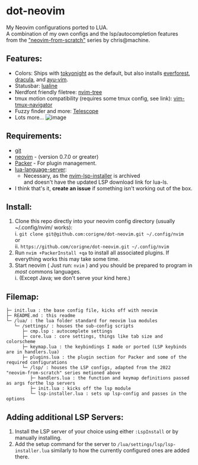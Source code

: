 # dot-neovim
My Neovim configurations ported to LUA.  
A combination of my own configs and the lsp/autocompletion features  
from the ["neovim-from-scratch"](https://github.com/LunarVim/Neovim-from-scratch) series by chris@machine.  

## Features:
- Colors: Ships with [tokyonight](https://github.com/folke/tokyonight.nvim) as the default, but also installs [everforest](https://github.com/sainnhe/everforest), [dracula](https://github.com/Mofiqul/dracula.nvim), and [ayu-vim](https://github.com/ayu-theme/ayu-vim).
- Statusbar: [lualine](https://github.com/nvim-lualine/lualine.nvim)
- Nerdfont friendly filetree: [nvim-tree](https://github.com/nvim-tree/nvim-tree.lua)
- tmux motion compatibility (requires some tmux config, see link): [vim-tmux-navigator](https://github.com/christoomey/vim-tmux-navigator)
- Fuzzy finder and more: [Telescope](https://github.com/nvim-telescope/telescope.nvim)
- Lots more...
![image](https://github.com/corigne/dot-neovim/assets/7695563/4b067d35-2207-44a8-93ac-667db79771c1)

## Requirements:
- [git](https://www.youtube.com/watch?v=l60MnDJklnM)
- [neovim](https://github.com/neovim/neovim/wiki/Installing-Neovim) - (version 0.7.0 or greater)
- [Packer](https://github.com/wbthomason/packer.nvim) - For plugin management.
- [lua-language-server](https://github.com/LuaLS/lua-language-server):  
  - Necessary, as the [nvim-lsp-installer](https://github.com/williamboman/nvim-lsp-installer) is archived  
   and doesn't have the updated LSP download link for lua-ls.
- I think that's it, **create an issue** if something isn't working out of the box.

## Install:
1. Clone this repo directly into your neovim config directory (usually ~/.config/nvim/ works):  
  i. `git clone git@github.com:corigne/dot-neovim.git ~/.config/nvim`  
  or  
  ii. `https://github.com/corigne/dot-neovim.git ~/.config/nvim`  
2. Run `nvim +PackerInstall +qa` to install all associated plugins. If everything works this may take some time.  
3. Start neovim ( Just run: `nvim` ) and you should be prepared to program in *most* commons languages.  
  i. (Except Java; we don't serve your kind here.)

## Filemap:  
```
├─ init.lua : the base config file, kicks off with neovim  
├─ README.md : this readme  
└─ /lua/ : the lua folder standard for neovim lua modules  
   └─ /settings/ : houses the sub-config scripts  
      ├─ cmp.lsp : autocomplete settings  
      ├─ core.lua : core settings, things like tab size and colorscheme  
      ├─ keymap.lua : the keybindings I made or ported (LSP keybinds are in handlers.lua)  
      ├─ plugins.lua : the plugin section for Packer and some of the required configurations  
      └─ /lsp/ : houses the LSP configs, adapted from the 2022 "neovim-from-scratch" series metioned above  
         ├─ handlers.lua : the function and keymap definitions passed as args forthe lsp servers  
         ├─ init.lua : kicks off the lsp module  
         └─ lsp-installer.lua : sets up lsp-config and passes in the options
```

## Adding additional LSP Servers:
1. Install the LSP server of your choice using either `:LspInstall` or by manually installing.
2. Add the setup command for the server to `/lua/settings/lsp/lsp-installer.lua` similarly to how the currently configured ones are added there.
